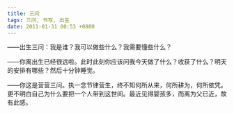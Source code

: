 ```yaml
---
title: 三问
tags: 三问, 书写, 出生
date: 2011-01-31 00:53 +0800
---
```



——出生三问：我是谁？我可以做些什么？我需要懂些什么？

——你离出生已经很远啦。此时此刻你应该问我今天做了什么？收获了什么？明天的安排有哪些？然后十分钟睡觉。

——你这是营营三问。执一念节律营生，终不知何所从来，何所耕为，何所依凭。更不明白自己为什么要把一个人带到这世间。最近见得婴孩多，而离为父已近，故有此感。 

